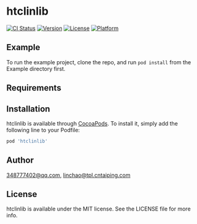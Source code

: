 # htclinlib

[![CI Status](https://img.shields.io/travis/348777402@qq.com/htclinlib.svg?style=flat)](https://travis-ci.org/348777402@qq.com/htclinlib)
[![Version](https://img.shields.io/cocoapods/v/htclinlib.svg?style=flat)](https://cocoapods.org/pods/htclinlib)
[![License](https://img.shields.io/cocoapods/l/htclinlib.svg?style=flat)](https://cocoapods.org/pods/htclinlib)
[![Platform](https://img.shields.io/cocoapods/p/htclinlib.svg?style=flat)](https://cocoapods.org/pods/htclinlib)

## Example

To run the example project, clone the repo, and run `pod install` from the Example directory first.

## Requirements

## Installation

htclinlib is available through [CocoaPods](https://cocoapods.org). To install
it, simply add the following line to your Podfile:

```ruby
pod 'htclinlib'
```

## Author

348777402@qq.com, linchao@tpl.cntaiping.com

## License

htclinlib is available under the MIT license. See the LICENSE file for more info.
